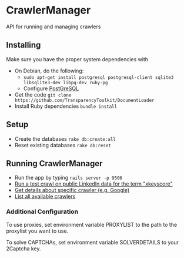 CrawlerManager
==============

API for running and managing crawlers

## Installing

Make sure you have the proper system dependencies with

- On Debian, do the following:
  - `sudo apt-get install postgresql postgresql-client sqlite3 libsqlite3-dev libpq-dev ruby-pg`
  - Configure [PostGreSQL](https://wiki.debian.org/PostgreSql)
- Get the code `git clone https://github.com/TransparencyToolkit/DocumentLoader`
- Install Ruby dependencies `bundle install`

## Setup

- Create the databases `rake db:create:all`
- Reset existing databases `rake db:reset`

## Running CrawlerManager

- Run the app by typing `rails server -p 9506`
- [Run a test crawl on public LinkedIn data for the term "xkeyscore"](http://0.0.0.0:3000/crawlers?crawler=GoogleCrawler&search_operators=site:linkedin.com/pub&search_query=xkeyscore)
- [Get details about specific crawler (e.g. Google)](http://0.0.0.0:3000/get_crawler_info?crawler=GoogleCrawler)
- [List all available crawlers](http://0.0.0.0:3000/list_crawlers)


### Additional Configuration

To use proxies, set environment variable PROXYLIST to the path to the
proxylist you want to use.

To solve CAPTCHAs, set environment variable SOLVERDETAILS to your 2Captcha key.
